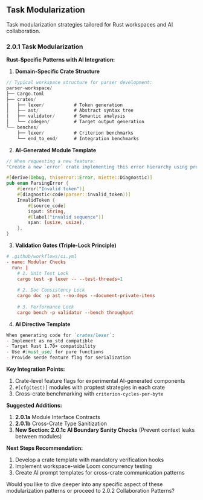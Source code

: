 ## Task Modularization

Task modularization strategies tailored for Rust workspaces and AI collaboration.

### **2.0.1 Task Modularization**  
**Rust-Specific Patterns with AI Integration:**

1. **Domain-Specific Crate Structure**
```rust
// Typical workspace structure for parser development:
parser-workspace/
├── Cargo.toml
├── crates/
│   ├── lexer/           # Token generation
│   ├── ast/             # Abstract syntax tree
│   ├── validator/       # Semantic analysis
│   └── codegen/         # Target output generation
└── benches/
    ├── lexer/           # Criterion benchmarks
    └── end_to_end/      # Integration benchmarks
```

2. **AI-Generated Module Template**
```rust
// When requesting a new feature:
"Create a new `error` crate implementing this error hierarchy using proc_macro:"

#[derive(Debug, thiserror::Error, miette::Diagnostic)]
pub enum ParsingError {
    #[error("Invalid token")]
    #[diagnostic(code(parser::invalid_token))]
    InvalidToken {
        #[source_code]
        input: String,
        #[label("invalid sequence")]
        span: (usize, usize),
    },
}
```

3. **Validation Gates (Triple-Lock Principle)**
```toml
# .github/workflows/ci.yml
- name: Modular Checks
  run: |
    # 1. Unit Test Lock
    cargo test -p lexer -- --test-threads=1
    
    # 2. Doc Consistency Lock
    cargo doc -p ast --no-deps --document-private-items
    
    # 3. Performance Lock
    cargo bench -p validator --bench throughput
```

4. **AI Directive Template**
```markdown
When generating code for `crates/lexer`:
- Implement as no_std compatible
- Target Rust 1.70+ compatibility
- Use #[must_use] for pure functions
- Provide serde feature flag for serialization
```

**Key Integration Points:**
1. Crate-level feature flags for experimental AI-generated components
2. `#[cfg(test)]` modules with proptest strategies in each crate
3. Cross-crate benchmarking with `criterion-cycles-per-byte`

**Suggested Additions:**
1. **2.0.1a** Module Interface Contracts
2. **2.0.1b** Cross-Crate Type Sanitization
3. **New Section: 2.0.1c AI Boundary Sanity Checks** (Prevent context leaks between modules)

**Next Steps Recommendation:**
1. Develop a crate template with mandatory verification hooks
2. Implement workspace-wide Loom concurrency testing
3. Create AI prompt templates for cross-crate communication patterns

Would you like to dive deeper into any specific aspect of these modularization patterns or proceed to 2.0.2 Collaboration Patterns?
